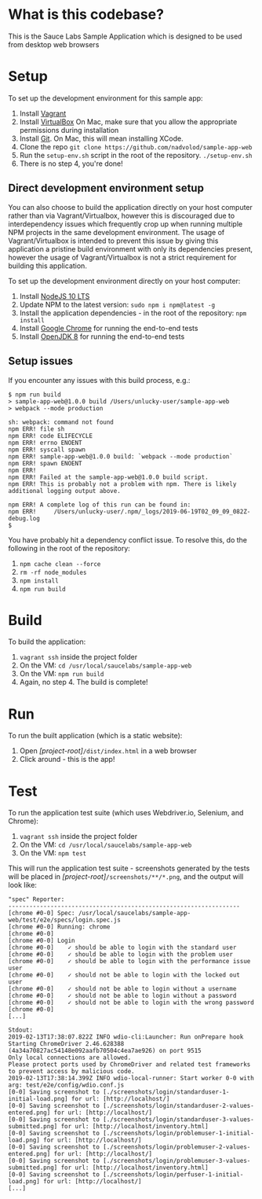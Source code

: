 # What is this codebase?
This is the Sauce Labs Sample Application which is designed to be used from desktop web browsers

# Setup

To set up the development environment for this sample app:

1. Install [Vagrant](https://www.vagrantup.com/)
2. Install [VirtualBox](https://www.virtualbox.org/)
On Mac, make sure that you allow the appropriate permissions during installation
3. Install [Git](https://git-scm.com/downloads). On Mac, this will mean installing XCode.
4. Clone the repo `git clone https://github.com/nadvolod/sample-app-web`
5. Run the `setup-env.sh` script in the root of the repository. `./setup-env.sh`
5. There is no step 4, you're done!

## Direct development environment setup

You can also choose to build the application directly on your host computer rather than via Vagrant/Virtualbox, however this is discouraged due to interdependency issues which frequently crop up when running multiple NPM projects in the same development environment. The usage of Vagrant/Virtualbox is intended to prevent this issue by giving this application a pristine build environment with only its dependencies present, however the usage of Vagrant/Virtualbox is not a strict requirement for building this application.

To set up the development environment directly on your host computer:

1. Install [NodeJS 10 LTS](https://nodejs.org/en/download/)
2. Update NPM to the latest version: `sudo npm i npm@latest -g`
3. Install the application dependencies - in the root of the repository: `npm install`
4. Install [Google Chrome](https://www.google.com/chrome/) for running the end-to-end tests
5. Install [OpenJDK 8](https://adoptopenjdk.net/) for running the end-to-end tests

## Setup issues

If you encounter any issues with this build process, e.g.:

```
$ npm run build
> sample-app-web@1.0.0 build /Users/unlucky-user/sample-app-web
> webpack --mode production

sh: webpack: command not found
npm ERR! file sh
npm ERR! code ELIFECYCLE
npm ERR! errno ENOENT
npm ERR! syscall spawn
npm ERR! sample-app-web@1.0.0 build: `webpack --mode production`
npm ERR! spawn ENOENT
npm ERR! 
npm ERR! Failed at the sample-app-web@1.0.0 build script.
npm ERR! This is probably not a problem with npm. There is likely additional logging output above.

npm ERR! A complete log of this run can be found in:
npm ERR!     /Users/unlucky-user/.npm/_logs/2019-06-19T02_09_09_082Z-debug.log
$
```

You have probably hit a dependency conflict issue. To resolve this, do the following in the root of the repository:

1. `npm cache clean --force`
2. `rm -rf node_modules`
3. `npm install`
4. `npm run build`

# Build

To build the application:

1. `vagrant ssh` inside the project folder
2. On the VM: `cd /usr/local/saucelabs/sample-app-web`
3. On the VM: `npm run build`
4. Again, no step 4. The build is complete!

# Run

To run the built application (which is a static website):

1. Open _[project-root]_`/dist/index.html` in a web browser
2. Click around - this is the app!


# Test

To run the application test suite (which uses Webdriver.io, Selenium, and Chrome):

1. `vagrant ssh` inside the project folder
2. On the VM: `cd /usr/local/saucelabs/sample-app-web`
3. On the VM: `npm test`

This will run the application test suite - screenshots generated by the tests will be placed in _[project-root]_`/screenshots/**/*.png`, and the output will look like:

```
"spec" Reporter:
------------------------------------------------------------------
[chrome #0-0] Spec: /usr/local/saucelabs/sample-app-web/test/e2e/specs/login.spec.js
[chrome #0-0] Running: chrome
[chrome #0-0]
[chrome #0-0] Login
[chrome #0-0]    ✓ should be able to login with the standard user
[chrome #0-0]    ✓ should be able to login with the problem user
[chrome #0-0]    ✓ should be able to login with the performance issue user
[chrome #0-0]    ✓ should not be able to login with the locked out user
[chrome #0-0]    ✓ should not be able to login without a username
[chrome #0-0]    ✓ should not be able to login without a password
[chrome #0-0]    ✓ should not be able to login with the wrong password
[chrome #0-0]
[...]

Stdout:
2019-02-13T17:38:07.822Z INFO wdio-cli:Launcher: Run onPrepare hook
Starting ChromeDriver 2.46.628388 (4a34a70827ac54148e092aafb70504c4ea7ae926) on port 9515
Only local connections are allowed.
Please protect ports used by ChromeDriver and related test frameworks to prevent access by malicious code.
2019-02-13T17:38:14.399Z INFO wdio-local-runner: Start worker 0-0 with arg: test/e2e/config/wdio.conf.js
[0-0] Saving screenshot to [./screenshots/login/standarduser-1-initial-load.png] for url: [http://localhost/]
[0-0] Saving screenshot to [./screenshots/login/standarduser-2-values-entered.png] for url: [http://localhost/]
[0-0] Saving screenshot to [./screenshots/login/standarduser-3-values-submitted.png] for url: [http://localhost/inventory.html]
[0-0] Saving screenshot to [./screenshots/login/problemuser-1-initial-load.png] for url: [http://localhost/]
[0-0] Saving screenshot to [./screenshots/login/problemuser-2-values-entered.png] for url: [http://localhost/]
[0-0] Saving screenshot to [./screenshots/login/problemuser-3-values-submitted.png] for url: [http://localhost/inventory.html]
[0-0] Saving screenshot to [./screenshots/login/perfuser-1-initial-load.png] for url: [http://localhost/]
[...]
```
